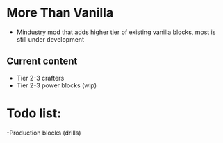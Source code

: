 # More Than Vanilla

- Mindustry mod that adds higher tier of existing vanilla blocks, most is still under development

## Current content
- Tier 2-3 crafters
- Tier 2-3 power blocks (wip)




# Todo list:
-Production blocks (drills)
